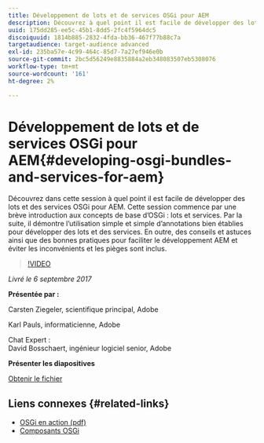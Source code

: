 ```yaml
---
title: Développement de lots et de services OSGi pour AEM
description: Découvrez à quel point il est facile de développer des lots et des services OSGi pour AEM. Cette session commence par une brève introduction aux concepts de base d’OSGi.
uuid: 175dd285-ee5c-45b1-8dd5-2fc4f5964dc5
discoiquuid: 1814b885-2832-4fda-bb36-467f77b88c7a
targetaudience: target-audience advanced
exl-id: 235ba57e-4c99-464c-85d7-7a27ef946e0b
source-git-commit: 2bc5d56249e8835884a2eb348083507eb5308076
workflow-type: tm+mt
source-wordcount: '161'
ht-degree: 2%

---
```


# Développement de lots et de services OSGi pour AEM{#developing-osgi-bundles-and-services-for-aem}

Découvrez dans cette session à quel point il est facile de développer des lots et des services OSGi pour AEM. Cette session commence par une brève introduction aux concepts de base d’OSGi : lots et services. Par la suite, il démontre l’utilisation simple et simple d’annotations bien établies pour développer des lots et des services. En outre, des conseils et astuces ainsi que des bonnes pratiques pour faciliter le développement AEM et éviter les inconvénients et les pièges sont inclus.

>[!VIDEO](https://video.tv.adobe.com/v/19654/?quality=9)

*Livré le 6 septembre 2017*

**Présentée par :**

Carsten Ziegeler, scientifique principal, Adobe

Karl Pauls, informaticienne, Adobe

Chat Expert :\
David Bosschaert, ingénieur logiciel senior, Adobe

**Présenter les diapositives**

[Obtenir le fichier](assets/aem-gems-osgi-best-practices-090617.pdf)

## Liens connexes {#related-links}

* [OSGi en action (pdf)](https://manning-content.s3.amazonaws.com/download/9/86fba2b-2ea2-48cc-855d-39e06df49ceb/OSGIiAsamplech1.pdf)
* [Composants OSGi](https://blog.osoco.de/2015/08/osgi-components-simply-simple-part-i/)